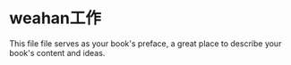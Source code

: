 # weahan工作

This file file serves as your book's preface, a great place to describe your book's content and ideas.

